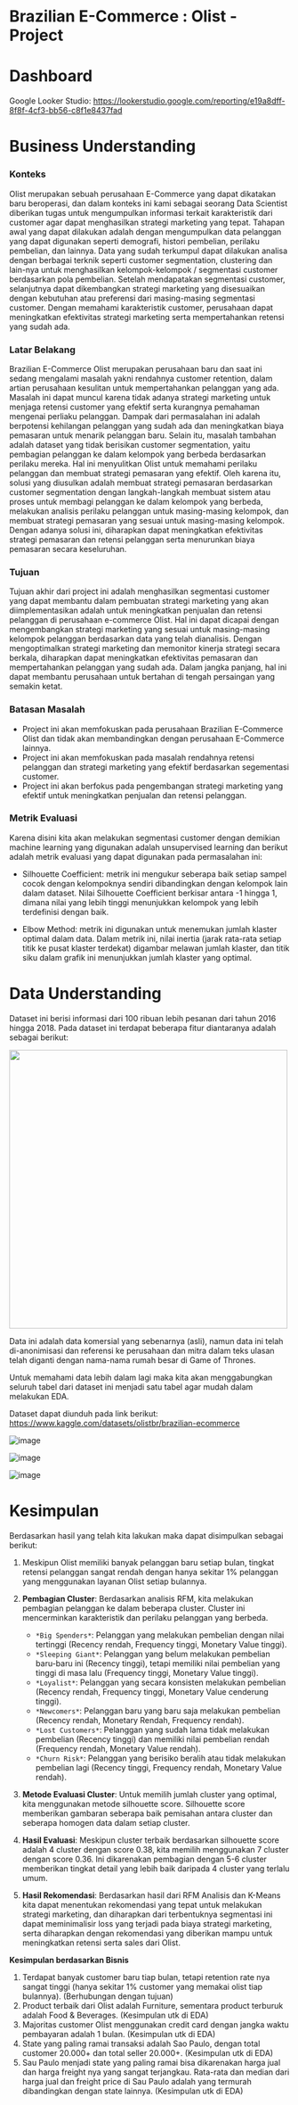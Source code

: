 # Brazilian E-Commerce : Olist - Project

# Dashboard
Google Looker Studio: https://lookerstudio.google.com/reporting/e19a8dff-8f8f-4cf3-bb56-c8f1e8437fad

# Business Understanding

### Konteks  

Olist merupakan sebuah perusahaan E-Commerce yang dapat dikatakan baru beroperasi, dan dalam konteks ini kami sebagai seorang Data Scientist diberikan tugas untuk mengumpulkan informasi terkait karakteristik dari customer agar dapat menghasilkan strategi marketing yang tepat. Tahapan awal yang dapat dilakukan adalah dengan mengumpulkan data pelanggan yang dapat digunakan seperti demografi, histori pembelian, perilaku pembelian, dan lainnya. Data yang sudah terkumpul dapat dilakukan analisa dengan berbagai terknik seperti customer segmentation, clustering dan lain-nya untuk menghasilkan kelompok-kelompok / segmentasi customer berdasarkan pola pembelian. Setelah mendapatakan segmentasi customer, selanjutnya dapat dikembangkan strategi marketing yang disesuaikan dengan kebutuhan atau preferensi dari masing-masing segmentasi customer. Dengan memahami karakteristik customer, perusahaan dapat meningkatkan efektivitas strategi marketing serta mempertahankan retensi yang sudah ada.

### Latar Belakang  
Brazilian E-Commerce Olist merupakan perusahaan baru dan saat ini sedang mengalami masalah yakni rendahnya customer retention, dalam artian perusahaan kesulitan untuk mempertahankan pelanggan yang ada. Masalah ini dapat muncul karena tidak adanya strategi marketing untuk menjaga retensi customer yang efektif serta kurangnya pemahaman mengenai perliaku pelanggan. Dampak dari permasalahan ini adalah berpotensi kehilangan pelanggan yang sudah ada dan meningkatkan biaya pemasaran untuk menarik pelanggan baru. Selain itu, masalah tambahan adalah dataset yang tidak berisikan customer segmentation, yaitu pembagian pelanggan ke dalam kelompok yang berbeda berdasarkan perilaku mereka. Hal ini menyulitkan Olist untuk memahami perilaku pelanggan dan membuat strategi pemasaran yang efektif. Oleh karena itu, solusi yang diusulkan adalah membuat strategi pemasaran berdasarkan customer segmentation dengan langkah-langkah membuat sistem atau proses untuk membagi pelanggan ke dalam kelompok yang berbeda, melakukan analisis perilaku pelanggan untuk masing-masing kelompok, dan membuat strategi pemasaran yang sesuai untuk masing-masing kelompok. Dengan adanya solusi ini, diharapkan dapat meningkatkan efektivitas strategi pemasaran dan retensi pelanggan serta menurunkan biaya pemasaran secara keseluruhan.

### Tujuan  
Tujuan akhir dari project ini adalah menghasilkan segmentasi customer yang dapat membantu dalam pembuatan strategi marketing yang akan diimplementasikan adalah untuk meningkatkan penjualan dan retensi pelanggan di perusahaan e-commerce Olist. Hal ini dapat dicapai dengan mengembangkan strategi marketing yang sesuai untuk masing-masing kelompok pelanggan berdasarkan data yang telah dianalisis. Dengan mengoptimalkan strategi marketing dan memonitor kinerja strategi secara berkala, diharapkan dapat meningkatkan efektivitas pemasaran dan mempertahankan pelanggan yang sudah ada. Dalam jangka panjang, hal ini dapat membantu perusahaan untuk bertahan di tengah persaingan yang semakin ketat.

### Batasan Masalah  
- Project ini akan memfokuskan pada perusahaan Brazilian E-Commerce Olist dan tidak akan membandingkan dengan perusahaan E-Commerce lainnya.
- Project ini akan memfokuskan pada masalah rendahnya retensi pelanggan dan strategi marketing yang efektif berdasarkan segementasi customer.
- Project ini akan berfokus pada pengembangan strategi marketing yang efektif untuk meningkatkan penjualan dan retensi pelanggan.


### Metrik Evaluasi
Karena disini kita akan melakukan segmentasi customer dengan demikian machine learning yang digunakan adalah unsupervised learning dan berikut adalah metrik evaluasi yang dapat digunakan pada permasalahan ini:
- Silhouette Coefficient: metrik ini mengukur seberapa baik setiap sampel cocok dengan kelompoknya sendiri dibandingkan dengan kelompok lain dalam dataset. Nilai Silhouette Coefficient berkisar antara -1 hingga 1, dimana nilai yang lebih tinggi menunjukkan kelompok yang lebih terdefinisi dengan baik.

- Elbow Method: metrik ini digunakan untuk menemukan jumlah klaster optimal dalam data. Dalam metrik ini, nilai inertia (jarak rata-rata setiap titik ke pusat klaster terdekat) digambar melawan jumlah klaster, dan titik siku dalam grafik ini menunjukkan jumlah klaster yang optimal.


# Data Understanding
Dataset ini berisi informasi dari 100 ribuan lebih pesanan dari tahun 2016 hingga 2018. Pada dataset ini terdapat beberapa fitur diantaranya adalah sebagai berikut:



<img src="https://i.imgur.com/HRhd2Y0.png" width="500" height="500">


Data ini adalah data komersial yang sebenarnya (asli), namun data ini telah di-anonimisasi dan referensi ke perusahaan dan mitra dalam teks ulasan telah diganti dengan nama-nama rumah besar di Game of Thrones.

Untuk memahami data lebih dalam lagi maka kita akan menggabungkan seluruh tabel dari dataset ini menjadi satu tabel agar mudah dalam melakukan EDA.

Dataset dapat diunduh pada link berikut:  
https://www.kaggle.com/datasets/olistbr/brazilian-ecommerce


![image](https://github.com/PurwadhikaDev/DeltaGroup_JC_DS_FT_JKT_19_FinalProject/assets/120923577/7f3c4a09-5d9f-4725-945a-f480645220e5)

![image](https://github.com/PurwadhikaDev/DeltaGroup_JC_DS_FT_JKT_19_FinalProject/assets/120923577/5296c8bb-015b-47c0-900e-5c0304d2b52c)

![image](https://github.com/PurwadhikaDev/DeltaGroup_JC_DS_FT_JKT_19_FinalProject/assets/120923577/c392a87c-1b1f-4786-9e5d-4fac5c5d515f)

# Kesimpulan

Berdasarkan hasil yang telah kita lakukan maka dapat disimpulkan sebagai berikut:

1. Meskipun Olist memiliki banyak pelanggan baru setiap bulan, tingkat retensi pelanggan sangat rendah dengan hanya sekitar 1% pelanggan yang menggunakan layanan Olist setiap bulannya.

2. **Pembagian Cluster**: Berdasarkan analisis RFM, kita melakukan pembagian pelanggan ke dalam beberapa cluster. Cluster ini mencerminkan karakteristik dan perilaku pelanggan yang berbeda.
    - `*Big Spenders*`: Pelanggan yang melakukan pembelian dengan nilai tertinggi (Recency rendah, Frequency tinggi, Monetary Value tinggi).
    - `*Sleeping Giant*`: Pelanggan yang belum melakukan pembelian baru-baru ini (Recency tinggi), tetapi memiliki nilai pembelian yang tinggi di masa lalu (Frequency tinggi, Monetary Value tinggi).
    - `*Loyalist*`: Pelanggan yang secara konsisten melakukan pembelian (Recency rendah, Frequency tinggi, Monetary Value cenderung tinggi).
    - `*Newcomers*`: Pelanggan baru yang baru saja melakukan pembelian (Recency rendah, Monetary Rendah, Frequency rendah).
    - `*Lost Customers*`: Pelanggan yang sudah lama tidak melakukan pembelian (Recency tinggi) dan memiliki nilai pembelian rendah (Frequency rendah, Monetary Value rendah).
    - `*Churn Risk*`: Pelanggan yang berisiko beralih atau tidak melakukan pembelian lagi (Recency tinggi, Frequency rendah, Monetary Value rendah).

3. **Metode Evaluasi Cluster**: Untuk memilih jumlah cluster yang optimal, kita menggunakan metode silhouette score. Silhouette score memberikan gambaran seberapa baik pemisahan antara cluster dan seberapa homogen data dalam setiap cluster.

4. **Hasil Evaluasi**: Meskipun cluster terbaik berdasarkan silhouette score adalah 4 cluster dengan score 0.38, kita memilih menggunakan 7 cluster dengan score 0.36. Ini dikarenakan pembagian dengan 5-6 cluster memberikan tingkat detail yang lebih baik daripada 4 cluster yang terlalu umum.

5. **Hasil Rekomendasi**: Berdasarkan hasil dari RFM Analisis dan K-Means kita dapat menentukan rekomendasi yang tepat untuk melakukan strategi marketing, dan diharapkan dari terbentuknya segmentasi ini dapat meminimalisir loss yang terjadi pada biaya strategi marketing, serta diharapkan dengan rekomendasi yang diberikan mampu untuk meningkatkan retensi serta sales dari Olist.

**Kesimpulan berdasarkan Bisnis**
1. Terdapat banyak customer baru tiap bulan, tetapi retention rate nya sangat tinggi (hanya sekitar 1% customer yang memakai olist tiap bulannya). (Berhubungan dengan tujuan)
2. Product terbaik dari Olist adalah Furniture, sementara product terburuk adalah Food & Beverages. (Kesimpulan utk di EDA)
3. Majoritas customer Olist menggunakan credit card dengan jangka waktu pembayaran adalah 1 bulan. (Kesimpulan utk di EDA)
4. State yang paling ramai transaksi adalah Sao Paulo, dengan total customer 20.000+ dan total seller 20.000+. (Kesimpulan utk di EDA) 
5. Sau Paulo menjadi state yang paling ramai bisa dikarenakan harga jual dan harga freight nya yang sangat terjangkau. Rata-rata dan median dari harga jual dan freight price di Sau Paulo adalah yang termurah dibandingkan dengan state lainnya. (Kesimpulan utk di EDA)

